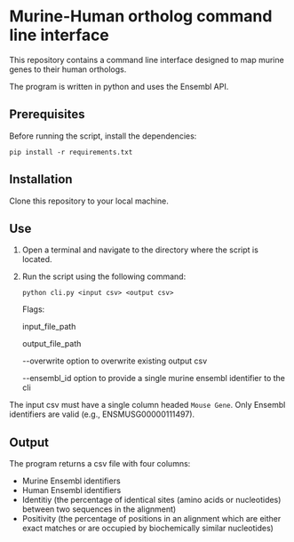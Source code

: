 # Murine-Human ortholog command line interface 

This repository contains a command line interface designed to map murine genes to their human orthologs.

The program is written in python and uses the Ensembl API.

## Prerequisites

Before running the script, install the dependencies:

```
pip install -r requirements.txt
```

## Installation

Clone this repository to your local machine.

## Use

1. Open a terminal and navigate to the directory where the script is located. 
2. Run the script using the following command:

   ```shell
   python cli.py <input csv> <output csv> 
   ```

   Flags:

    input_file_path

    output_file_path

    --overwrite   option to overwrite existing output csv

    --ensembl_id  option to provide a single murine ensembl identifier to the cli 

The input csv must have a single column headed `Mouse Gene`. Only Ensembl identifiers are valid (e.g., ENSMUSG00000111497).

## Output

The program returns a csv file with four columns:

   - Murine Ensembl identifiers
   - Human Ensembl identifiers
   - Identitiy (the percentage of identical sites (amino acids or nucleotides) between two sequences in the alignment)
   - Positivity (the percentage of positions in an alignment which are either exact matches or are occupied by biochemically similar nucleotides)

